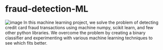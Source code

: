 # fraud-detection-ML

![image](https://github.com/Manishraidav/fraud-detection-ML/assets/110976523/e6afbcce-fad5-42e4-9c2f-bce197a3aea9)
In this machine learning project, we solve the problem of detecting credit card fraud transactions using machine numpy, scikit learn, and few other python libraries. We overcome the problem by creating a binary classifier and experimenting with various machine learning techniques to see which fits better.
